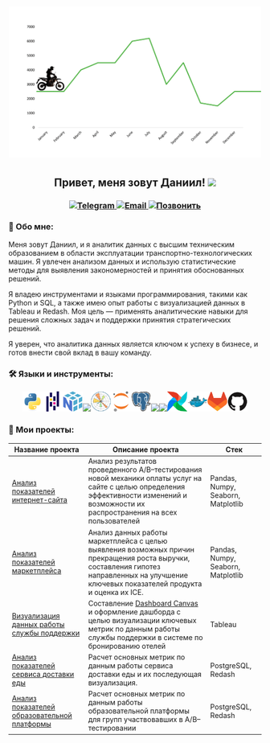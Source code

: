 <h1 align="center"><img src="https://github.com/Daniil-Pavlov/materials/blob/main/gifka.gif" height="300"/></h1>
  
<h2 align="center">Привет, меня зовут  Даниил!</a> 
<img src="https://github.com/blackcater/blackcater/raw/main/images/Hi.gif" height="32"/></h2>
<h3 align="center"> <a href="https://t.me/Pavlov_dan">
    <img src="https://upload.wikimedia.org/wikipedia/commons/thumb/8/83/Telegram_2019_Logo.svg/2048px-Telegram_2019_Logo.svg.png" alt="Telegram" width="40" height="40">
</a>
<a href="mailto:pavlov.daniil2025@gmail.com">
    <img src="https://cdn-icons-png.flaticon.com/512/9554/9554729.png" alt="Email" width="43" height="43">
</a> <a href="https://drive.google.com/file/d/1bejNnNULvka_pJYf8UnfhIdU9ysV-CQ8/view?usp=drive_link">
    <img src="https://cdn-icons-png.flaticon.com/512/10542/10542630.png" alt="Позвонить" width="43" height="43">
</a> </h3>



### 👨 Обо мне:
Меня зовут Даниил, и я аналитик данных с высшим техническим образованием в области эксплуатации транспортно-технологических машин. Я увлечен анализом данных и использую статистические методы для выявления закономерностей и принятия обоснованных решений.

Я владею инструментами и языками программирования, такими как Python и SQL, а также имею опыт работы с визуализацией данных в Tableau и Redash. Моя цель — применять аналитические навыки для решения сложных задач и поддержки принятия стратегических решений.

Я уверен, что аналитика данных является ключом к успеху в бизнесе, и готов внести свой вклад в вашу команду.

### 🛠️ Языки и инструменты:

<h4 align="center"><img src="https://github.com/devicons/devicon/blob/master/icons/python/python-original.svg" height="40"/><img src="https://github.com/devicons/devicon/blob/master/icons/pandas/pandas-original.svg" height="40"/><img src="https://github.com/devicons/devicon/blob/master/icons/numpy/numpy-original.svg" height="40"/><img src="https://user-images.githubusercontent.com/315810/92161415-9e357100-edfe-11ea-917d-f9e33fd60741.png" height="40"/><img src="https://github.com/devicons/devicon/blob/master/icons/matplotlib/matplotlib-original.svg" height="40"/><img src="https://github.com/devicons/devicon/blob/master/icons/jupyter/jupyter-original.svg" height="40"/><img src="https://github.com/devicons/devicon/blob/master/icons/postgresql/postgresql-original.svg" height="40"/><img src="https://336118.selcdn.ru/Gutsy-Culebra/products/Redash-Logo.png" height="40"/><img src="https://cdn2.iconfinder.com/data/icons/mixd/512/3_tableau-512.png" height="40"/><img src="https://github.com/devicons/devicon/blob/master/icons/apacheairflow/apacheairflow-original.svg" height="40"/><img src="https://github.com/devicons/devicon/blob/master/icons/docker/docker-original.svg" height="40"/><img src="https://github.com/devicons/devicon/blob/master/icons/gitlab/gitlab-original.svg" height="40"/><img src="https://github.com/devicons/devicon/blob/master/icons/github/github-original.svg" height="40"/></h4>

### 📝 Мои проекты:

| Название проекта | Описание проекта | Стек |
|-------------|-------------|-------------|
| [Анализ показателей интернет-сайта](https://github.com/Daniil-Pavlov/website_performance_analysis) | Анализ результатов проведенного A/B–тестирования новой механики оплаты услуг на сайте с целью определения эффективности изменений и возможности их распространения на всех пользователей |Pandas, Numpy, Seaborn, Matplotlib|
| [Анализ показателей маркетплейса](https://github.com/Daniil-Pavlov/Marketplace_revenue_analysis)  | Анализ данных работы маркетплейса с целью выявления возможных причин прекращения роста выручки, составления гипотез направленных на улучшение ключевых показателей продукта и оценка их ICE.| Pandas, Numpy, Seaborn, Matplotlib |
| [Визуализация данных работы службы поддержки](https://public.tableau.com/app/profile/daniil.pavlov/viz/Lesson3_17374745656950/Efficiencyofthesupportservice#1)  | Составление [Dashboard Canvas](https://docs.google.com/document/d/1-QOqNiqAPO-u5eL3ufJxWNcw75ADxB2-/edit?usp=sharing&ouid=112116342655876060490&rtpof=true&sd=true) и оформление дашборда с целью визуализации ключевых метрик по данным работы службы поддержки в системе по бронированию отелей| Tableau  | 
|[Анализ показателей сервиса доставки еды](https://github.com/Daniil-Pavlov/online_store_data-analysis) | Расчет основных метрик по данным работы сервиса доставки еды и их последующая визуализация.| PostgreSQL, Redash |
|[Анализ показателей образовательной платформы](https://github.com/Daniil-Pavlov/analysis_educational_platform) | Расчет основных метрик по данным работы образовательной платформы для групп участвовавших в A/B–тестировании | PostgreSQL, Redash |














